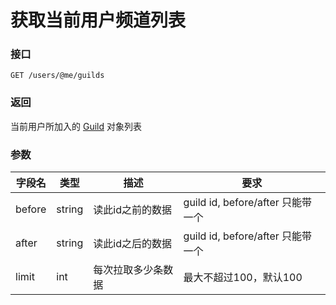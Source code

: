 # 获取当前用户频道列表

### 接口

`GET /users/@me/guilds`

### 返回

当前用户所加入的 [Guild](../guild/model.md#guild) 对象列表

### 参数

| 字段名       | 类型              | 描述           | 要求 			|
| ------------ | ----------------- | ---------------| --------------|
| before       | string            | 读此id之前的数据     | guild id, before/after 只能带一个 |
| after        | string            | 读此id之后的数据     | guild id, before/after 只能带一个 |
| limit        | int               | 每次拉取多少条数据   | 最大不超过100，默认100 |

